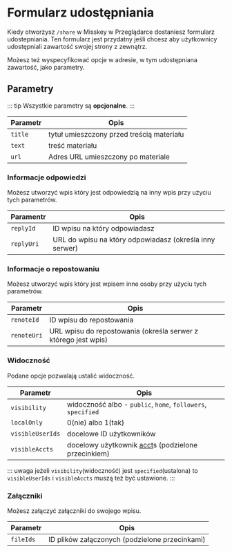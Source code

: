 # Formularz udostępniania

Kiedy otworzysz `/share` w Misskey w Przeglądarce dostaniesz formularz udostepniania. Ten formularz jest przydatny jeśli chcesz aby użytkownicy udostępniali zawartość swojej strony z zewnątrz.

Możesz też wyspecyfikować opcje w adresie, w tym udostępniana zawartość, jako parametry.

## Parametry

::: tip
Wszystkie parametry są **opcjonalne**.
:::

| Parametr | Opis |
| ---- | ---- |
| `title` | tytuł umieszczony przed treścią materiału |
| `text` | treść materiału |
| `url` | Adres URL umieszczony po materiale |

### Informacje odpowiedzi

Możesz utworzyć wpis który jest odpowiedzią na inny wpis przy użyciu tych parametrów.

| Paramentr | Opis |
| ---- | ---- |
| `replyId` | ID wpisu na który odpowiadasz |
| `replyUri` | URL do wpisu na który odpowiadasz (określa inny serwer) |

### Informacje o repostowaniu

Możesz utworzyć wpis który jest wpisem inne osoby przy użyciu tych parametrów.

| Parametr | Opis |
| ---- | ---- |
| `renoteId` | ID wpisu do repostowania |
| `renoteUri` | URL wpisu do repostowania (określa serwer z którego jest wpis) |

### Widoczność

Podane opcje pozwalają ustalić widoczność.

| Parametr | Opis |
| ---- | ---- |
| `visibility` |  widoczność albo -  `public`, `home`, `followers`, `specified` |
| `localOnly` | 0(nie) albo 1(tak) |
| `visibleUserIds` | docelowe ID użytkowników |
| `visibleAccts` | docelowy użytkownik [acct](../glossary.md#acct)s (podzielone przecinkiem) |

::: uwaga
jeżeli `visibility`(widoczność) jest `specified`(ustalona) to `visibleUserIds` i `visibleAccts` muszą też być ustawione.
:::

### Załączniki

Możesz załączyć załączniki do swojego wpisu.

| Parametr | Opis |
| ---- | ---- |
| `fileIds` | ID plików załączonych (podzielone przecinkami) |
